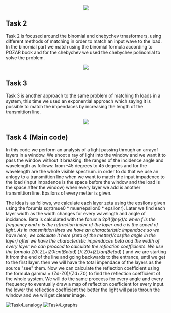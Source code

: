 <p align="center">
  <img src="(https://user-images.githubusercontent.com/44104789/74891750-6bf78100-5390-11ea-9e0d-e2088253cf58.png">
</p>

## Task 2
Task 2 is focused around the binomial and chebychev trnasformers, using different methods of matching in order
to match an input wave to the load. In the binomial part we match using the binomial formula according to POZAR book
and for the chebychev we used the chebychev polinomial to solve the problem.

<p align="center">
  <img src="https://user-images.githubusercontent.com/44104789/74892113-60588a00-5391-11ea-8b45-3dee2962606a.png">
</p>

## Task 3
Task 3 is another approach to the same problem of matching th loads in a system, this time we used
an exponential approach which saying it is possible to match the impendaces by increasing the length
of the transmittion line.

<p align="center">
  <img src="https://user-images.githubusercontent.com/44104789/74892141-78300e00-5391-11ea-8edf-14af62c070fe.png">
</p>

## Task 4 (Main code)
In this code we perform an analysis of a light passing through an arrayof layers in a window. 
We shoot a ray of light into the window and we want it to pass the window without it breaking. 
the ranges of the incidence angle and wavelength as follows: from -45 degrees to 45 degrees and for
the wavelength are the whole visible spectrum. 
in order to do that we use an anlogy to a transmittion line when we want to match the input
impadence to the load (input impadence is the space before the window and the load is the space after the window) 
when every layer we add is another transmittion line. Epsilons of every metter is given.

The idea is as follows, we calculate each layer zeta using the epsilons given using the forumla sqrt(mue0 * muer/epsilon0 * epsilonr).
Later we find each layer width as the width changes for every wavelngth and angle of incidance. 
Beta is calculated with the forumla 2*pi*f(i)*n(k)/c when f is the frequency and n is the refraction index of the layer and c
is the speed of light.
As in transmittion lines we have an characteristic impendace so we have here, 
we calculate it here (zeta of the metter)/cos(the angle in the layer)
after we have the characteristic impendaces beta and the width of every layer we can procced to calculate the reflection coefficients.
We use the formula Z0*( ZL+jZ0*tan(Beta*d) )/( Z0+jZL*tan(Beta*d) ) and we are starting it from the end of the line and going backwards to the
entrance, until we get to the first layer. then we will have the total impendace of the layers as the source "see" them. 
Now we can calculate the reflection coefficient using the formula gamma = (Zd-Z0)/(Zd+Z0) to
find the reflection coefficient of the whole system. We will do the same proccess for every angle and every frequency to
eventually draw a map of reflection coefficient for every input. 
the lower the reflection coefficient the better the light will pass throuh the window and we will get clearer image.

![Task4_analogy](https://user-images.githubusercontent.com/44104789/74891857-b973ee00-5390-11ea-8068-07d51f88267c.png)
![Task4_graphs](https://user-images.githubusercontent.com/44104789/74891860-ba0c8480-5390-11ea-9383-dc545e104f45.png)

